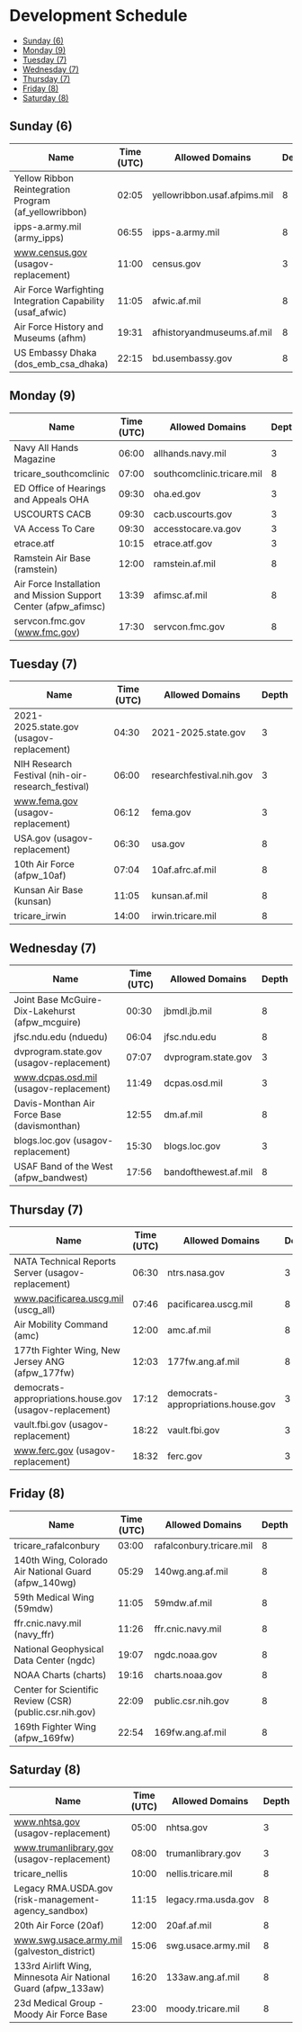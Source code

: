 # Development Schedule
 * [Sunday (6)](#sunday-6)
 * [Monday (9)](#monday-9)
 * [Tuesday (7)](#tuesday-7)
 * [Wednesday (7)](#wednesday-7)
 * [Thursday (7)](#thursday-7)
 * [Friday (8)](#friday-8)
 * [Saturday (8)](#saturday-8)


## Sunday (6)
|Name|Time (UTC)|Allowed Domains|Depth|
|---|---|---|---|
|Yellow Ribbon Reintegration Program (af_yellowribbon)|02:05|yellowribbon.usaf.afpims.mil|8|
|ipps-a.army.mil (army_ipps)|06:55|ipps-a.army.mil|8|
|www.census.gov (usagov-replacement)|11:00|census.gov|3|
|Air Force Warfighting Integration Capability (usaf_afwic)|11:05|afwic.af.mil|8|
|Air Force History and Museums (afhm)|19:31|afhistoryandmuseums.af.mil|8|
|US Embassy Dhaka (dos_emb_csa_dhaka)|22:15|bd.usembassy.gov|8|


## Monday (9)
|Name|Time (UTC)|Allowed Domains|Depth|
|---|---|---|---|
|Navy All Hands Magazine|06:00|allhands.navy.mil|3|
|tricare_southcomclinic|07:00|southcomclinic.tricare.mil|8|
|ED Office of Hearings and Appeals OHA|09:30|oha.ed.gov|3|
|USCOURTS CACB|09:30|cacb.uscourts.gov|3|
|VA Access To Care|09:30|accesstocare.va.gov|3|
|etrace.atf|10:15|etrace.atf.gov|3|
|Ramstein Air Base (ramstein)|12:00|ramstein.af.mil|8|
|Air Force Installation and Mission Support Center (afpw_afimsc)|13:39|afimsc.af.mil|8|
|servcon.fmc.gov (www.fmc.gov)|17:30|servcon.fmc.gov|8|


## Tuesday (7)
|Name|Time (UTC)|Allowed Domains|Depth|
|---|---|---|---|
|2021-2025.state.gov (usagov-replacement)|04:30|2021-2025.state.gov|3|
|NIH Research Festival (nih-oir-research_festival)|06:00|researchfestival.nih.gov|3|
|www.fema.gov (usagov-replacement)|06:12|fema.gov|3|
|USA.gov (usagov-replacement)|06:30|usa.gov|8|
|10th Air Force (afpw_10af)|07:04|10af.afrc.af.mil|8|
|Kunsan Air Base (kunsan)|11:05|kunsan.af.mil|8|
|tricare_irwin|14:00|irwin.tricare.mil|8|


## Wednesday (7)
|Name|Time (UTC)|Allowed Domains|Depth|
|---|---|---|---|
|Joint Base McGuire-Dix-Lakehurst (afpw_mcguire)|00:30|jbmdl.jb.mil|8|
|jfsc.ndu.edu (nduedu)|06:04|jfsc.ndu.edu|8|
|dvprogram.state.gov (usagov-replacement)|07:07|dvprogram.state.gov|3|
|www.dcpas.osd.mil (usagov-replacement)|11:49|dcpas.osd.mil|3|
|Davis-Monthan Air Force Base (davismonthan)|12:55|dm.af.mil|8|
|blogs.loc.gov (usagov-replacement)|15:30|blogs.loc.gov|3|
|USAF Band of the West (afpw_bandwest)|17:56|bandofthewest.af.mil|8|


## Thursday (7)
|Name|Time (UTC)|Allowed Domains|Depth|
|---|---|---|---|
|NATA Technical Reports Server (usagov-replacement)|06:30|ntrs.nasa.gov|3|
|www.pacificarea.uscg.mil (uscg_all)|07:46|pacificarea.uscg.mil|8|
|Air Mobility Command (amc)|12:00|amc.af.mil|8|
|177th Fighter Wing, New Jersey ANG (afpw_177fw)|12:03|177fw.ang.af.mil|8|
|democrats-appropriations.house.gov (usagov-replacement)|17:12|democrats-appropriations.house.gov|3|
|vault.fbi.gov (usagov-replacement)|18:22|vault.fbi.gov|3|
|www.ferc.gov (usagov-replacement)|18:32|ferc.gov|3|


## Friday (8)
|Name|Time (UTC)|Allowed Domains|Depth|
|---|---|---|---|
|tricare_rafalconbury|03:00|rafalconbury.tricare.mil|8|
|140th Wing, Colorado Air National Guard (afpw_140wg)|05:29|140wg.ang.af.mil|8|
|59th Medical Wing (59mdw)|11:05|59mdw.af.mil|8|
|ffr.cnic.navy.mil (navy_ffr)|11:26|ffr.cnic.navy.mil|8|
|National Geophysical Data Center (ngdc)|19:07|ngdc.noaa.gov|8|
|NOAA Charts (charts)|19:16|charts.noaa.gov|8|
|Center for Scientific Review (CSR) (public.csr.nih.gov)|22:09|public.csr.nih.gov|8|
|169th Fighter Wing (afpw_169fw)|22:54|169fw.ang.af.mil|8|


## Saturday (8)
|Name|Time (UTC)|Allowed Domains|Depth|
|---|---|---|---|
|www.nhtsa.gov (usagov-replacement)|05:00|nhtsa.gov|3|
|www.trumanlibrary.gov (usagov-replacement)|08:00|trumanlibrary.gov|3|
|tricare_nellis|10:00|nellis.tricare.mil|8|
|Legacy RMA.USDA.gov (risk-management-agency_sandbox)|11:15|legacy.rma.usda.gov|8|
|20th Air Force (20af)|12:00|20af.af.mil|8|
|www.swg.usace.army.mil (galveston_district)|15:06|swg.usace.army.mil|8|
|133rd Airlift Wing, Minnesota Air National Guard (afpw_133aw)|16:20|133aw.ang.af.mil|8|
|23d Medical Group - Moody Air Force Base|23:00|moody.tricare.mil|8|
